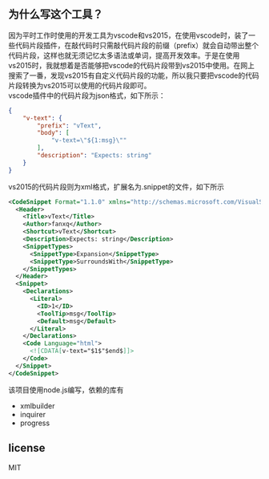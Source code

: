 ## 为什么写这个工具？
因为平时工作时使用的开发工具为vscode和vs2015，在使用vscode时，装了一些代码片段插件，在敲代码时只需敲代码片段的前缀（prefix）就会自动带出整个代码片段，这样也就无须记忆太多语法或单词，提高开发效率。于是在使用vs2015时，我就想着是否能够把vscode的代码片段带到vs2015中使用。在网上搜索了一番，发现vs2015有自定义代码片段的功能，所以我只要把vscode的代码片段转换为vs2015可以使用的代码片段即可。
<br/>
vscode插件中的代码片段为json格式，如下所示：
<br/>
```json
{
    "v-text": {
        "prefix": "vText",
        "body": [
            "v-text=\"${1:msg}\""
        ],
        "description": "Expects: string"
    }
}
```
vs2015的代码片段则为xml格式，扩展名为.snippet的文件，如下所示
```xml
<CodeSnippet Format="1.1.0" xmlns="http://schemas.microsoft.com/VisualStudio/2005/CodeSnippet">
  <Header>
    <Title>vText</Title>
    <Author>fanxq</Author>
    <Shortcut>vText</Shortcut>
    <Description>Expects: string</Description>
    <SnippetTypes>
      <SnippetType>Expansion</SnippetType>
      <SnippetType>SurroundsWith</SnippetType>
    </SnippetTypes>
  </Header>
  <Snippet>
    <Declarations>
      <Literal>
        <ID>1</ID>
        <ToolTip>msg</ToolTip>
        <Default>msg</Default>
      </Literal>
    </Declarations>
    <Code Language="html">
      <![CDATA[v-text="$1$"$end$]]>
    </Code>
  </Snippet>
</CodeSnippet>
```
该项目使用node.js编写，依赖的库有
<br/>
- xmlbuilder
- inquirer
- progress
## license
 MIT